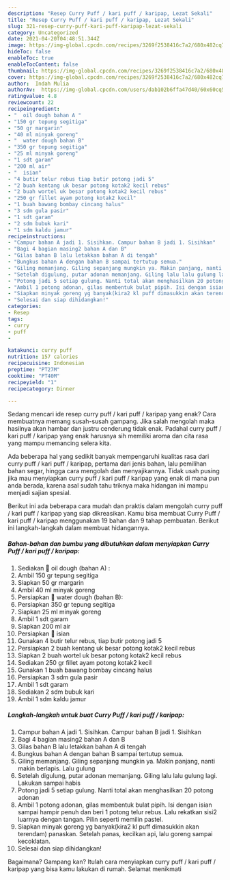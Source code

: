 ```yaml
---
description: "Resep Curry Puff / kari puff / karipap, Lezat Sekali"
title: "Resep Curry Puff / kari puff / karipap, Lezat Sekali"
slug: 321-resep-curry-puff-kari-puff-karipap-lezat-sekali
category: Uncategorized
date: 2021-04-20T04:48:51.344Z
image: https://img-global.cpcdn.com/recipes/3269f2538416c7a2/680x482cq70/curry-puff-kari-puff-karipap-foto-resep-utama.jpg
hideToc: false
enableToc: true
enableTocContent: false
thumbnail: https://img-global.cpcdn.com/recipes/3269f2538416c7a2/680x482cq70/curry-puff-kari-puff-karipap-foto-resep-utama.jpg
cover: https://img-global.cpcdn.com/recipes/3269f2538416c7a2/680x482cq70/curry-puff-kari-puff-karipap-foto-resep-utama.jpg
author:  Indah Mulia
authorAv:  https://img-global.cpcdn.com/users/dab102b6ffa47d40/60x60cq50/avatar.jpg
ratingvalue: 4.8
reviewcount: 22
recipeingredient:
- "  oil dough bahan A "
- "150 gr tepung segitiga"
- "50 gr margarin"
- "40 ml minyak goreng"
- "  water dough bahan B"
- "350 gr tepung segitiga"
- "25 ml minyak goreng"
- "1 sdt garam"
- "200 ml air"
- "  isian"
- "4 butir telur rebus tiap butir potong jadi 5"
- "2 buah kentang uk besar potong kotak2 kecil rebus"
- "2 buah wortel uk besar potong kotak2 kecil rebus"
- "250 gr fillet ayam potong kotak2 kecil"
- "1 buah bawang bombay cincang halus"
- "3 sdm gula pasir"
- "1 sdt garam"
- "2 sdm bubuk kari"
- "1 sdm kaldu jamur"
recipeinstructions:
- "Campur bahan A jadi 1. Sisihkan. Campur bahan B jadi 1. Sisihkan"
- "Bagi 4 bagian masing2 bahan A dan B"
- "Gilas bahan B lalu letakkan bahan A di tengah"
- "Bungkus bahan A dengan bahan B sampai tertutup semua."
- "Giling memanjang. Giling sepanjang mungkin ya. Makin panjang, nanti makin berlapis. Lalu gulung"
- "Setelah digulung, putar adonan memanjang. Giling lalu lalu gulung lagi. Lakukan sampai habis"
- "Potong jadi 5 setiap gulung. Nanti total akan menghasilkan 20 potong adonan"
- "Ambil 1 potong adonan, gilas membentuk bulat pipih. Isi dengan isian sampai hampir penuh dan beri 1 potong telur rebus. Lalu rekatkan sisi2 luarnya dengan tangan. Pilin seperti memilin pastel."
- "Siapkan minyak goreng yg banyak(kira2 kl puff dimasukkin akan terendam) panaskan. Setelah panas, kecilkan api, lalu goreng sampai kecoklatan."
- "Selesai dan siap dihidangkan!"
categories:
- Resep
tags:
- curry
- puff
- 

katakunci: curry puff  
nutrition: 157 calories
recipecuisine: Indonesian
preptime: "PT27M"
cooktime: "PT40M"
recipeyield: "1"
recipecategory: Dinner

---
```



Sedang mencari ide resep curry puff / kari puff / karipap yang enak? Cara membuatnya memang susah-susah gampang. Jika salah mengolah maka hasilnya akan hambar dan justru cenderung tidak enak. Padahal curry puff / kari puff / karipap yang enak harusnya sih memiliki aroma dan cita rasa yang mampu memancing selera kita.


Ada beberapa hal yang sedikit banyak mempengaruhi kualitas rasa dari curry puff / kari puff / karipap, pertama dari jenis bahan, lalu pemilihan bahan segar, hingga cara mengolah dan menyajikannya. Tidak usah pusing jika mau menyiapkan curry puff / kari puff / karipap yang enak di mana pun anda berada, karena asal sudah tahu triknya maka hidangan ini mampu menjadi sajian spesial.




Berikut ini ada beberapa cara mudah dan praktis dalam mengolah curry puff / kari puff / karipap yang siap dikreasikan. Kamu bisa membuat Curry Puff / kari puff / karipap menggunakan 19 bahan dan 9 tahap pembuatan. Berikut ini langkah-langkah dalam membuat hidangannya.

<!--inarticleads1-->

##### Bahan-bahan dan bumbu yang dibutuhkan dalam menyiapkan Curry Puff / kari puff / karipap:

1. Sediakan  💌 oil dough (bahan A) :
1. Ambil 150 gr tepung segitiga
1. Siapkan 50 gr margarin
1. Ambil 40 ml minyak goreng
1. Persiapkan  💌 water dough (bahan B):
1. Persiapkan 350 gr tepung segitiga
1. Siapkan 25 ml minyak goreng
1. Ambil 1 sdt garam
1. Siapkan 200 ml air
1. Persiapkan  💌 isian
1. Gunakan 4 butir telur rebus, tiap butir potong jadi 5
1. Persiapkan 2 buah kentang uk besar potong kotak2 kecil rebus
1. Siapkan 2 buah wortel uk besar potong kotak2 kecil rebus
1. Sediakan 250 gr fillet ayam potong kotak2 kecil
1. Gunakan 1 buah bawang bombay cincang halus
1. Persiapkan 3 sdm gula pasir
1. Ambil 1 sdt garam
1. Sediakan 2 sdm bubuk kari
1. Ambil 1 sdm kaldu jamur




<!--inarticleads2-->

##### Langkah-langkah untuk buat Curry Puff / kari puff / karipap:

1. Campur bahan A jadi 1. Sisihkan. Campur bahan B jadi 1. Sisihkan
1. Bagi 4 bagian masing2 bahan A dan B
1. Gilas bahan B lalu letakkan bahan A di tengah
1. Bungkus bahan A dengan bahan B sampai tertutup semua.
1. Giling memanjang. Giling sepanjang mungkin ya. Makin panjang, nanti makin berlapis. Lalu gulung
1. Setelah digulung, putar adonan memanjang. Giling lalu lalu gulung lagi. Lakukan sampai habis
1. Potong jadi 5 setiap gulung. Nanti total akan menghasilkan 20 potong adonan
1. Ambil 1 potong adonan, gilas membentuk bulat pipih. Isi dengan isian sampai hampir penuh dan beri 1 potong telur rebus. Lalu rekatkan sisi2 luarnya dengan tangan. Pilin seperti memilin pastel.
1. Siapkan minyak goreng yg banyak(kira2 kl puff dimasukkin akan terendam) panaskan. Setelah panas, kecilkan api, lalu goreng sampai kecoklatan.
1. Selesai dan siap dihidangkan!



Bagaimana? Gampang kan? Itulah cara menyiapkan curry puff / kari puff / karipap yang bisa kamu lakukan di rumah. Selamat menikmati
